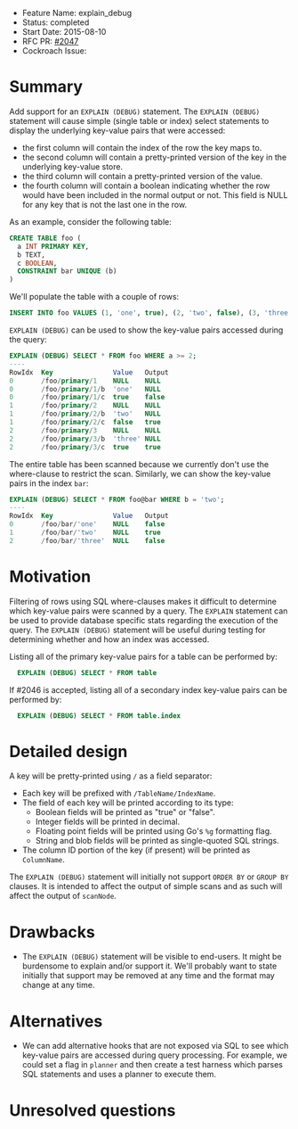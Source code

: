 - Feature Name: explain_debug
- Status: completed
- Start Date: 2015-08-10
- RFC PR: [#2047](https://github.com/cockroachdb/cockroach/pull/2047)
- Cockroach Issue:

# Summary

Add support for an `EXPLAIN (DEBUG)` statement. The `EXPLAIN (DEBUG)` statement
will cause simple (single table or index) select statements to display the
underlying key-value pairs that were accessed:

* the first column will contain the index of the row the key maps to.
* the second column will contain a pretty-printed version of the key in the
  underlying key-value store.
* the third column will contain a pretty-printed version of the value.
* the fourth column will contain a boolean indicating whether the row would
  have been included in the normal output or not. This field is NULL for any
  key that is not the last one in the row.

As an example, consider the following table:

```sql
CREATE TABLE foo (
  a INT PRIMARY KEY,
  b TEXT,
  c BOOLEAN,
  CONSTRAINT bar UNIQUE (b)
)
```

We'll populate the table with a couple of rows:

```sql
INSERT INTO foo VALUES (1, 'one', true), (2, 'two', false), (3, 'three', true)
```

`EXPLAIN (DEBUG)` can be used to show the key-value pairs accessed during the
query:

```sql
EXPLAIN (DEBUG) SELECT * FROM foo WHERE a >= 2;
----
RowIdx  Key               Value   Output
0       /foo/primary/1    NULL    NULL
0       /foo/primary/1/b  'one'   NULL
0       /foo/primary/1/c  true    false
1       /foo/primary/2    NULL    NULL
1       /foo/primary/2/b  'two'   NULL
1       /foo/primary/2/c  false   true
2       /foo/primary/3    NULL    NULL
2       /foo/primary/3/b  'three' NULL
2       /foo/primary/3/c  true    true
```

The entire table has been scanned because we currently don't use the
where-clause to restrict the scan. Similarly, we can show the key-value pairs
in the index `bar`:

```sql
EXPLAIN (DEBUG) SELECT * FROM foo@bar WHERE b = 'two';
----
RowIdx  Key               Value   Output
0       /foo/bar/'one'    NULL    false
1       /foo/bar/'two'    NULL    true
2       /foo/bar/'three'  NULL    false
```

# Motivation

Filtering of rows using SQL where-clauses makes it difficult to determine which
key-value pairs were scanned by a query. The `EXPLAIN` statement can be used to
provide database specific stats regarding the execution of the query. The
`EXPLAIN (DEBUG)` statement will be useful during testing for determining
whether and how an index was accessed.

Listing all of the primary key-value pairs for a table can be performed by:

```sql
  EXPLAIN (DEBUG) SELECT * FROM table
```

If #2046 is accepted, listing all of a secondary index key-value pairs can be
performed by:

```sql
  EXPLAIN (DEBUG) SELECT * FROM table.index
```

# Detailed design

A key will be pretty-printed using `/` as a field separator:

* Each key will be prefixed with `/TableName/IndexName`.
* The field of each key will be printed according to its type:
  - Boolean fields will be printed as "true" or "false".
  - Integer fields will be printed in decimal.
  - Floating point fields will be printed using Go's `%g` formatting flag.
  - String and blob fields will be printed as single-quoted SQL strings.
* The column ID portion of the key (if present) will be printed as
  `ColumnName`.

The `EXPLAIN (DEBUG)` statement will initially not support `ORDER BY` or `GROUP
BY` clauses. It is intended to affect the output of simple scans and as such
will affect the output of `scanNode`.

# Drawbacks

* The `EXPLAIN (DEBUG)` statement will be visible to end-users. It might be
  burdensome to explain and/or support it. We'll probably want to state
  initially that support may be removed at any time and the format may change
  at any time.

# Alternatives

* We can add alternative hooks that are not exposed via SQL to see which
  key-value pairs are accessed during query processing. For example, we could
  set a flag in `planner` and then create a test harness which parses SQL
  statements and uses a planner to execute them.

# Unresolved questions

